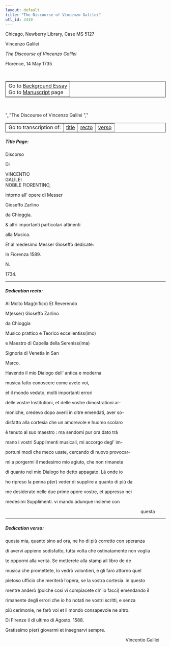```yaml
---
layout: default
title: "The Discourse of Vincenzo Galilei"
utl_id: 3419
---
```


<p>Chicago, Newberry Library, Case MS 5127</p>
<p style=""margin-left:.25in;"">Vincenzo Galilei</p>
<p style=""margin-left:.25in;""><em>The Discourse of Vincenzo Galilei</em></p>
<p style=""margin-left:.25in;"">Florence, 14 May 1735</p>
<p style=""font-size: 0.1em;""> </p>
<table border=""0.5"" cellpadding=""1"" cellspacing=""1"" style=""width: 200px; background-color:#F8F8F8;""><tbody style=""border-color:#ccc""><tr style=""border-color:#ccc""><td>Go to <a href=""https://italian-paleography.library.utoronto.ca/content/about_IP_071"" style=""font-weight:300;"" target=""_blank"">Background Essay</a><br />
			Go to <a href=""https://italian-paleography.library.utoronto.ca/islandora/object/italianpaleography%3AIP_071"" style=""font-weight:300;"" target=""_blank"">Manuscript</a> page</td>
</tr></tbody></table><p> </p>
",,"The Discourse of Vincenzo Galilei
","
<table border=""0.5"" cellpadding=""1"" cellspacing=""1"" style=""width: 350px; margin-left: 0.25in;""><tbody><tr style=""border-color:#B3B6B7""><td style=""text-align:center"">Go to transcription of:</td>
<td style=""text-align:center""><a href=""#1"">title</a></td>
<td style=""text-align:center""><a href=""#2"">recto</a></td>
<td style=""text-align:center""><a href=""#3"">verso</a></td>
</tr></tbody></table>
<h5 id=""1"" style=""color:#555;"">Title Page:</h5>
<p>Discorso</p>
<p>Di</p>
<p>VINCENTIO<br />
GALILEI<br />
NOBILE FIORENTINO,</p>
<p>intorno all’ opere di Messer</p>
<p>Gioseffo Zarlino</p>
<p>da Chioggia.</p>
<p>& altri importanti particolari attinenti</p>
<p>alla Musica.</p>
<p>Et al medesimo Messer Gioseffo dedicate:</p>
<p>In Fiorenza 1589.</p>
<p>N.</p>
<p>1734.</p>

<hr /><h5 id=""2"" style=""color:#555;"">Dedication recto:</h5>
<p>Al Molto Mag(nifico) Et Reverendo</p>
<p>M(esser) Gioseffo Zarlino</p>
<p>da Chioggia</p>
<p>Musico prattico e Teorico eccellentiss(imo)</p>
<p>e Maestro di Capella della Sereniss(ima)</p>
<p>Signoria di Venetia in San</p>
<p>Marco.</p>
<p>Havendo il mio Dialogo dell’ antica e moderna</p>
<p>musica fatto conoscere come avete voi,</p>
<p>et il mondo veduto, molti importanti errori</p>
<p>delle vostre Institutioni, et delle vostre dimostrationi ar-</p>
<p>moniche, credevo dopo averli in oltre emendati, aver so-</p>
<p>disfatto alla cortesia che un amorevole e huomo scolaro</p>
<p>è tenuto al suo maestro : ma sendomi pur ora dato trà</p>
<p>mano i vostri Supplimenti musicali, mi accorgo degl’ im-</p>
<p>portuni modi che meco usate, cercando di nuovo provocar-</p>
<p>mi a porgermi il medesimo mio agiuto, che non rimanete</p>
<p>di quanto nel mio Dialogo ho detto appagato. Là onde io</p>
<p>ho ripreso la penna p(er) veder di supplire a quanto di più da</p>
<p>me desiderate nelle due prime opere vostre, et appresso nei</p>
<p>medesimi Supplimenti. vi mando adunque insieme con</p>
<p>                                                                                                            questa</p>

<hr /><h5 id=""3"" style=""color:#555;"">Dedication verso:</h5>
<p>questa mia, quanto sino ad ora, ne ho di più corretto con speranza</p>
<p>di avervi appieno sodisfatto, tutta volta che ostinatamente non voglia</p>
<p>te oppormi alla verità. Se metterete alla stamp ail libro de de</p>
<p>musica che promettete, lo vedrò volontieri, e gli farò attorno quel</p>
<p>pietoso ufficio che meriterà l’opera, se la vostra cortesia. in questo</p>
<p>mentre anderò (poiche cosi vi compiacete ch’ io facci) emendando il</p>
<p>rimanente degli errori che io ho notati ne vostri scritti, e senza      </p>
<p>più cerimonie, ne farò voi et il mondo consapevole ne altro.</p>
<p>Di Firenze il di ultimo di Agosto. 1588.</p>
<p>Gratissimo p(er) giovarmi et insegnarvi sempre.</p>
<p>                                                                                                Vincentio Galilei</p>
